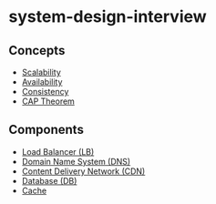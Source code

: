 # system-design-interview

## Concepts
- [Scalability]()
- [Availability]()
- [Consistency]()
- [CAP Theorem]()

## Components
- [Load Balancer (LB)]()
- [Domain Name System (DNS)]()
- [Content Delivery Network (CDN)]()
- [Database (DB)]()
- [Cache]()
